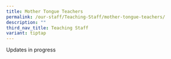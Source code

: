 ```yaml
---
title: Mother Tongue Teachers
permalink: /our-staff/Teaching-Staff/mother-tongue-teachers/
description: ""
third_nav_title: Teaching Staff
variant: tiptap
---
```

<p>Updates in progress</p><p></p>